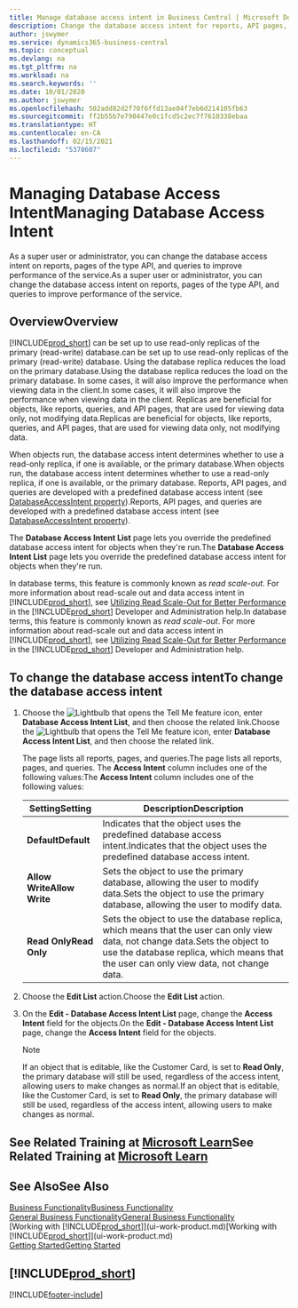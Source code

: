 ```yaml
---
title: Manage database access intent in Business Central | Microsoft Docs
description: Change the database access intent for reports, API pages, and queries.
author: jswymer
ms.service: dynamics365-business-central
ms.topic: conceptual
ms.devlang: na
ms.tgt_pltfrm: na
ms.workload: na
ms.search.keywords: ''
ms.date: 10/01/2020
ms.author: jswymer
ms.openlocfilehash: 502add82d2f70f6ffd13ae04f7eb6d214105fb63
ms.sourcegitcommit: ff2b55b7e790447e0c1fcd5c2ec7f7610338ebaa
ms.translationtype: HT
ms.contentlocale: en-CA
ms.lasthandoff: 02/15/2021
ms.locfileid: "5378607"
---
```

# <a name="managing-database-access-intent"></a><span data-ttu-id="0bd01-103">Managing Database Access Intent</span><span class="sxs-lookup"><span data-stu-id="0bd01-103">Managing Database Access Intent</span></span> 

<span data-ttu-id="0bd01-104">As a super user or administrator, you can change the database access intent on reports, pages of the type API, and queries to improve performance of the service.</span><span class="sxs-lookup"><span data-stu-id="0bd01-104">As a super user or administrator, you can change the database access intent on reports, pages of the type API, and queries to improve performance of the service.</span></span>

## <a name="overview"></a><span data-ttu-id="0bd01-105">Overview</span><span class="sxs-lookup"><span data-stu-id="0bd01-105">Overview</span></span>

[!INCLUDE[prod_short](includes/prod_short.md)] <span data-ttu-id="0bd01-106">can be set up to use read-only replicas of the primary (read-write) database.</span><span class="sxs-lookup"><span data-stu-id="0bd01-106">can be set up to use read-only replicas of the primary (read-write) database.</span></span> <span data-ttu-id="0bd01-107">Using the database replica reduces the load on the primary database.</span><span class="sxs-lookup"><span data-stu-id="0bd01-107">Using the database replica reduces the load on the primary database.</span></span> <span data-ttu-id="0bd01-108">In some cases, it will also improve the performance when viewing data in the client.</span><span class="sxs-lookup"><span data-stu-id="0bd01-108">In some cases, it will also improve the performance when viewing data in the client.</span></span> <span data-ttu-id="0bd01-109">Replicas are beneficial for objects, like reports, queries, and API pages, that are used for viewing data only, not modifying data.</span><span class="sxs-lookup"><span data-stu-id="0bd01-109">Replicas are beneficial for objects, like reports, queries, and API pages, that are used for viewing data only, not modifying data.</span></span>

<span data-ttu-id="0bd01-110">When objects run, the database access intent determines whether to use a read-only replica, if one is available, or the primary database.</span><span class="sxs-lookup"><span data-stu-id="0bd01-110">When objects run, the database access intent determines whether to use a read-only replica, if one is available, or the primary database.</span></span> <span data-ttu-id="0bd01-111">Reports, API pages, and queries are developed with a predefined database access intent (see [DatabaseAccessIntent property](/dynamics365/business-central/dev-itpro/developer/properties/devenv-dataaccessintent-property)).</span><span class="sxs-lookup"><span data-stu-id="0bd01-111">Reports, API pages, and queries are developed with a predefined database access intent (see [DatabaseAccessIntent property](/dynamics365/business-central/dev-itpro/developer/properties/devenv-dataaccessintent-property)).</span></span>

<span data-ttu-id="0bd01-112">The **Database Access Intent List** page lets you override the predefined database access intent for objects when they're run.</span><span class="sxs-lookup"><span data-stu-id="0bd01-112">The **Database Access Intent List** page lets you override the predefined database access intent for objects when they're run.</span></span>

<span data-ttu-id="0bd01-113">In database terms, this feature is commonly known as *read scale-out*. For more information about read-scale out and data access intent in [!INCLUDE[prod_short](includes/prod_short.md)], see [Utilizing Read Scale-Out for Better Performance](/dynamics365/business-central/dev-itpro/administration/database-read-scale-out-overview) in the [!INCLUDE[prod_short](includes/prod_short.md)] Developer and Administration help.</span><span class="sxs-lookup"><span data-stu-id="0bd01-113">In database terms, this feature is commonly known as *read scale-out*. For more information about read-scale out and data access intent in [!INCLUDE[prod_short](includes/prod_short.md)], see [Utilizing Read Scale-Out for Better Performance](/dynamics365/business-central/dev-itpro/administration/database-read-scale-out-overview) in the [!INCLUDE[prod_short](includes/prod_short.md)] Developer and Administration help.</span></span>

## <a name="to-change-the-database-access-intent"></a><span data-ttu-id="0bd01-114">To change the database access intent</span><span class="sxs-lookup"><span data-stu-id="0bd01-114">To change the database access intent</span></span>

1. <span data-ttu-id="0bd01-115">Choose the ![Lightbulb that opens the Tell Me feature](media/ui-search/search_small.png "Tell me what you want to do") icon, enter **Database Access Intent List**, and then choose the related link.</span><span class="sxs-lookup"><span data-stu-id="0bd01-115">Choose the ![Lightbulb that opens the Tell Me feature](media/ui-search/search_small.png "Tell me what you want to do") icon, enter **Database Access Intent List**, and then choose the related link.</span></span>

    <span data-ttu-id="0bd01-116">The page lists all reports, pages, and queries.</span><span class="sxs-lookup"><span data-stu-id="0bd01-116">The page lists all reports, pages, and queries.</span></span> <span data-ttu-id="0bd01-117">The **Access Intent** column includes one of the following values:</span><span class="sxs-lookup"><span data-stu-id="0bd01-117">The **Access Intent** column includes one of the following values:</span></span>

    |<span data-ttu-id="0bd01-118">**Setting**</span><span class="sxs-lookup"><span data-stu-id="0bd01-118">**Setting**</span></span>|<span data-ttu-id="0bd01-119">**Description**</span><span class="sxs-lookup"><span data-stu-id="0bd01-119">**Description**</span></span>|  
    |------------|-------------|  
    |<span data-ttu-id="0bd01-120">**Default**</span><span class="sxs-lookup"><span data-stu-id="0bd01-120">**Default**</span></span>|<span data-ttu-id="0bd01-121">Indicates that the object uses the predefined database access intent.</span><span class="sxs-lookup"><span data-stu-id="0bd01-121">Indicates that the object uses the predefined database access intent.</span></span>|
    |<span data-ttu-id="0bd01-122">**Allow Write**</span><span class="sxs-lookup"><span data-stu-id="0bd01-122">**Allow Write**</span></span>|<span data-ttu-id="0bd01-123">Sets the object to use the primary database, allowing the user to modify data.</span><span class="sxs-lookup"><span data-stu-id="0bd01-123">Sets the object to use the primary database, allowing the user to modify data.</span></span>|
    |<span data-ttu-id="0bd01-124">**Read Only**</span><span class="sxs-lookup"><span data-stu-id="0bd01-124">**Read Only**</span></span>|<span data-ttu-id="0bd01-125">Sets the object to use the database replica, which means that the user can only view data, not change data.</span><span class="sxs-lookup"><span data-stu-id="0bd01-125">Sets the object to use the database replica, which means that the user can only view data, not change data.</span></span>|

2. <span data-ttu-id="0bd01-126">Choose the **Edit List** action.</span><span class="sxs-lookup"><span data-stu-id="0bd01-126">Choose the **Edit List** action.</span></span>

3. <span data-ttu-id="0bd01-127">On the **Edit - Database Access Intent List** page, change the **Access Intent** field for the objects.</span><span class="sxs-lookup"><span data-stu-id="0bd01-127">On the **Edit - Database Access Intent List** page, change the **Access Intent** field for the objects.</span></span>

    > [!NOTE]
    > <span data-ttu-id="0bd01-128">If an object that is editable, like the Customer Card, is set to **Read Only**, the primary database will still be used, regardless of the access intent, allowing users to make changes as normal.</span><span class="sxs-lookup"><span data-stu-id="0bd01-128">If an object that is editable, like the Customer Card, is set to **Read Only**, the primary database will still be used, regardless of the access intent, allowing users to make changes as normal.</span></span>

## <a name="see-related-training-at-microsoft-learn"></a><span data-ttu-id="0bd01-129">See Related Training at [Microsoft Learn](/learn/paths/deploy-configure-dynamics-365-business-central/)</span><span class="sxs-lookup"><span data-stu-id="0bd01-129">See Related Training at [Microsoft Learn](/learn/paths/deploy-configure-dynamics-365-business-central/)</span></span>

## <a name="see-also"></a><span data-ttu-id="0bd01-130">See Also</span><span class="sxs-lookup"><span data-stu-id="0bd01-130">See Also</span></span>
[<span data-ttu-id="0bd01-131">Business Functionality</span><span class="sxs-lookup"><span data-stu-id="0bd01-131">Business Functionality</span></span>](across-business-functionality.md)  
[<span data-ttu-id="0bd01-132">General Business Functionality</span><span class="sxs-lookup"><span data-stu-id="0bd01-132">General Business Functionality</span></span>](ui-across-business-areas.md)  
<span data-ttu-id="0bd01-133">[Working with [!INCLUDE[prod_short](includes/prod_short.md)]](ui-work-product.md)</span><span class="sxs-lookup"><span data-stu-id="0bd01-133">[Working with [!INCLUDE[prod_short](includes/prod_short.md)]](ui-work-product.md)</span></span>  
[<span data-ttu-id="0bd01-134">Getting Started</span><span class="sxs-lookup"><span data-stu-id="0bd01-134">Getting Started</span></span>](product-get-started.md)    

## [!INCLUDE[prod_short](includes/free_trial_md.md)]  


[!INCLUDE[footer-include](includes/footer-banner.md)]